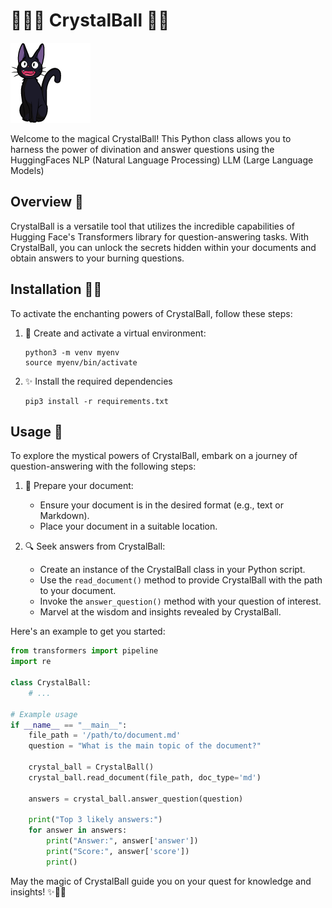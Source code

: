 # 🧙‍♀️🔮 CrystalBall 🌙✨

![img1](imgs/jij.png)

Welcome to the magical CrystalBall! This Python class allows you to harness the power of divination and answer questions using the HuggingFaces NLP (Natural Language Processing) LLM (Large Language Models)

## Overview 🌟

CrystalBall is a versatile tool that utilizes the incredible capabilities of Hugging Face's Transformers library for question-answering tasks. With CrystalBall, you can unlock the secrets hidden within your documents and obtain answers to your burning questions.

## Installation 🧪🔬

To activate the enchanting powers of CrystalBall, follow these steps:

1. 🧹 Create and activate a virtual environment:
   ```shell
   python3 -m venv myenv
   source myenv/bin/activate
   ```


2. ✨ Install the required dependencies

    ```shell
    pip3 install -r requirements.txt
    ```
## Usage 🌟

To explore the mystical powers of CrystalBall, embark on a journey of question-answering with the following steps:

1. 🔮 Prepare your document:
   - Ensure your document is in the desired format (e.g., text or Markdown).
   - Place your document in a suitable location.

2. 🔍 Seek answers from CrystalBall:
   - Create an instance of the CrystalBall class in your Python script.
   - Use the `read_document()` method to provide CrystalBall with the path to your document.
   - Invoke the `answer_question()` method with your question of interest.
   - Marvel at the wisdom and insights revealed by CrystalBall.

Here's an example to get you started:

```python
from transformers import pipeline
import re

class CrystalBall:
    # ...

# Example usage
if __name__ == "__main__":
    file_path = '/path/to/document.md'
    question = "What is the main topic of the document?"

    crystal_ball = CrystalBall()
    crystal_ball.read_document(file_path, doc_type='md')

    answers = crystal_ball.answer_question(question)

    print("Top 3 likely answers:")
    for answer in answers:
        print("Answer:", answer['answer'])
        print("Score:", answer['score'])
        print()
```

May the magic of CrystalBall guide you on your quest for knowledge and insights! ✨🔮🌙




